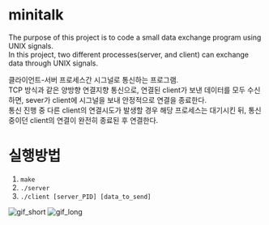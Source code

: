 # minitalk
The purpose of this project is to code a small data exchange program using UNIX signals.  
In this project, two different processes(server, and client) can exchange data through UNIX signals.

클라이언트-서버 프로세스간 시그널로 통신하는 프로그램.  
TCP 방식과 같은 양방향 연결지향 통신으로, 연결된 client가 보낸 데이터를 모두 수신하면, sever가 client에 시그널을 보내 안정적으로 연결을 종료한다.  
통신 진행 중 다른 client의 연결시도가 발생할 경우 해당 프로세스는 대기시킨 뒤, 통신중이던 client의 연결이 완전히 종료된 후 연결한다. 

# 실행방법
1. `make`
2. `./server`
3. `./client [server_PID] [data_to_send]`  

![gif_short](https://user-images.githubusercontent.com/75327385/151111557-01bddcf5-efef-49c8-9091-8857722dfbe5.gif)
![gif_long](https://user-images.githubusercontent.com/75327385/151112910-9b824f76-88c8-4649-9650-b952e3a0bce6.gif)
